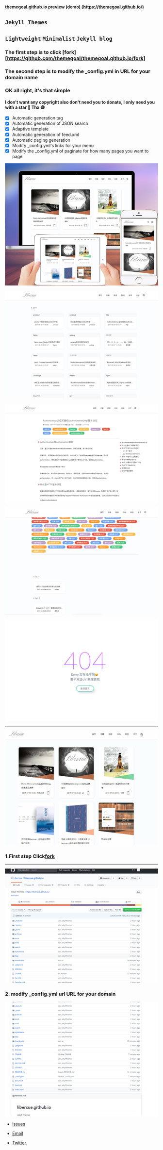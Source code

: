 #### themegoal.github.io preview (demo) (https://themegoal.github.io/)

`Jekyll Themes`
----------

## `Lightweight`  `Minimalist`  `Jekyll blog`

### The first step is to click [fork][https://github.com/themegoal/themegoal.github.io/fork]
### The second step is to modify the _config.yml in URL for your domain name

### OK all right, it's that simple

#### I don't want any copyright also don't need you to donate, I only need you with a star 🌟  Thx 😄

- [x] Automatic generation tag
- [x] Automatic generation of JSON search
- [x] Adaptive template
- [x] Automatic generation of feed.xml
- [x] Automatic paging generation
- [x] Modify _config.yml's links for your menu
- [x] Modify the _config.yml of paginate for how many pages you want to page

![uiliberxue](https://raw.githubusercontent.com/ThemeGoal/themegoal.github.io/master/thumbnails/ui.jpg) 

 ![archives](https://raw.githubusercontent.com/ThemeGoal/themegoal.github.io/master/thumbnails/archives.png) 

 ![blog](https://raw.githubusercontent.com/ThemeGoal/themegoal.github.io/master/thumbnails/blog.png) 

 ![tags](https://raw.githubusercontent.com/ThemeGoal/themegoal.github.io/master/thumbnails/tags.png) 

  ![404](https://raw.githubusercontent.com/ThemeGoal/themegoal.github.io/master/thumbnails/404.png) 

 ----------
![blog JSON search](https://raw.githubusercontent.com/ThemeGoal/themegoal.github.io/master/thumbnails/01.gif) 

### 1.First step Click[fork](https://github.com/ThemeGoal/themegoal.github.io#fork-destination-box)
 
----

![fork](https://raw.githubusercontent.com/ThemeGoal/themegoal.github.io/master/thumbnails/02.gif)
  
  


### 2. modify _config.yml url URL for your domain

![modify _config.yml url URL for your domain](https://raw.githubusercontent.com/ThemeGoal/themegoal.github.io/master/thumbnails/04.gif)
  



* [Issues](https://github.com/ThemeGoal/themegoal.github.io/issues)
 
* [Email](mailto:themegoal@gmail.com)
 
* [Twitter](https://twitter.com/themegoal).

